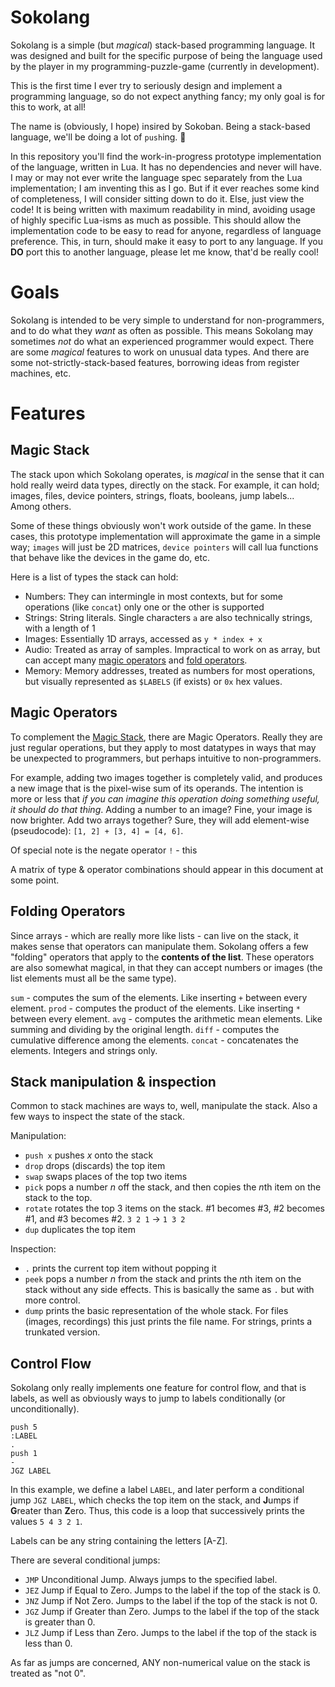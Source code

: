 # Sokolang

Sokolang is a simple (but *magical*) stack-based programming language. It was designed and built for the specific purpose of being the language used by the player in my programming-puzzle-game (currently in development).

This is the first time I ever try to seriously design and implement a programming language, so do not expect anything fancy; my only goal is for this to work, at all!

The name is (obviously, I hope) insired by Sokoban. Being a stack-based language, we'll be doing a lot of `push`ing. 🥁

In this repository you'll find the work-in-progress prototype implementation of the language, written in Lua. It has no dependencies and never will have. I may or may not ever write the language spec separately from the Lua implementation; I am inventing this as I go. But if it ever reaches some kind of completeness, I will consider sitting down to do it. Else, just view the code! It is being written with maximum readability in mind, avoiding usage of highly specific Lua-isms as much as possible. This should allow the implementation code to be easy to read for anyone, regardless of language preference. This, in turn, should make it easy to port to any language. If you **DO** port this to another language, please let me know, that'd be really cool!

# Goals

Sokolang is intended to be very simple to understand for non-programmers, and to do what they *want* as often as possible. This means Sokolang may sometimes *not* do what an experienced programmer would expect. There are some *magical* features to work on unusual data types. And there are some not-strictly-stack-based features, borrowing ideas from register machines, etc.


# Features


## Magic Stack

The stack upon which Sokolang operates, is *magical* in the sense that it can hold really weird data types, directly on the stack. For example, it can hold; images, files, device pointers, strings, floats, booleans, jump labels... Among others.

Some of these things obviously won't work outside of the game. In these cases, this prototype implementation will approximate the game in a simple way; `images` will just be 2D matrices, `device pointers` will call lua functions that behave like the devices in the game do, etc.

Here is a list of types the stack can hold:

* Numbers: They can intermingle in most contexts, but for some operations (like `concat`) only one or the other is supported
* Strings: String literals. Single characters `a` are also technically strings, with a length of 1
* Images:  Essentially 1D arrays, accessed as `y * index + x`
* Audio:   Treated as array of samples. Impractical to work on as array, but can accept many [magic operators](#magic-operators) and [fold operators](#folding-operators).
* Memory:  Memory addresses, treated as numbers for most operations, but visually represented as `$LABELS` (if exists) or `0x` hex values.


## Magic Operators

To complement the [Magic Stack](#magic-stack), there are Magic Operators. Really they are just regular operations, but they apply to most datatypes in ways that may be unexpected to programmers, but perhaps intuitive to non-programmers.

For example, adding two images together is completely valid, and produces a new image that is the pixel-wise sum of its operands. The intention is more or less that *if you can imagine this operation doing something useful, it should do that thing*. Adding a number to an image? Fine, your image is now brighter. Add two arrays together? Sure, they will add element-wise (pseudocode): `[1, 2] + [3, 4] = [4, 6]`.

Of special note is the negate operator `!` - this

A matrix of type & operator combinations should appear in this document at some point.


## Folding Operators

Since arrays - which are really more like lists - can live on the stack, it makes sense that operators can manipulate them. Sokolang offers a few "folding" operators that apply to the **contents of the list**. These operators are also somewhat magical, in that they can accept numbers or images (the list elements must all be the same type).

`sum` - computes the sum of the elements. Like inserting `+` between every element.
`prod` - computes the product of the elements. Like inserting `*` between every element.
`avg` - computes the arithmetic mean elements. Like summing and dividing by the original length.
`diff` - computes the cumulative difference among the elements.
`concat` - concatenates the elements. Integers and strings only.


## Stack manipulation & inspection

Common to stack machines are ways to, well, manipulate the stack. Also a few ways to inspect the state of the stack.

Manipulation:
* `push x` pushes *x* onto the stack
* `drop`   drops (discards) the top item
* `swap`   swaps places of the top two items
* `pick`   pops a number *n* off the stack, and then copies the *n*th item on the stack to the top.
* `rotate` rotates the top 3 items on the stack. #1 becomes #3, #2 becomes #1, and #3 becomes #2. `3 2 1` -> `1 3 2`
* `dup`    duplicates the top item

Inspection:
* `.` prints the current top item without popping it
* `peek` pops a number *n* from the stack and prints the *n*th item on the stack without any side effects. This is basically the same as `.` but with more control.
* `dump` prints the basic representation of the whole stack. For files (images, recordings) this just prints the file name. For strings, prints a trunkated version.


## Control Flow

Sokolang only really implements one feature for control flow, and that is labels, as well as obviously ways to jump to labels conditionally (or unconditionally).

```
push 5
:LABEL
.
push 1
-
JGZ LABEL
```

In this example, we define a label `LABEL`, and later perform a conditional jump `JGZ LABEL`, which checks the top item on the stack, and **J**umps if **G**reater than **Z**ero. Thus, this code is a loop that successively prints the values `5 4 3 2 1`.

Labels can be any string containing the letters [A-Z].

There are several conditional jumps:

* `JMP` Unconditional Jump. Always jumps to the specified label.
* `JEZ` Jump if Equal to Zero. Jumps to the label if the top of the stack is 0.
* `JNZ` Jump if Not Zero. Jumps to the label if the top of the stack is not 0.
* `JGZ` Jump if Greater than Zero. Jumps to the label if the top of the stack is greater than 0.
* `JLZ` Jump if Less than Zero. Jumps to the label if the top of the stack is less than 0.

As far as jumps are concerned, ANY non-numerical value on the stack is treated as "not 0".